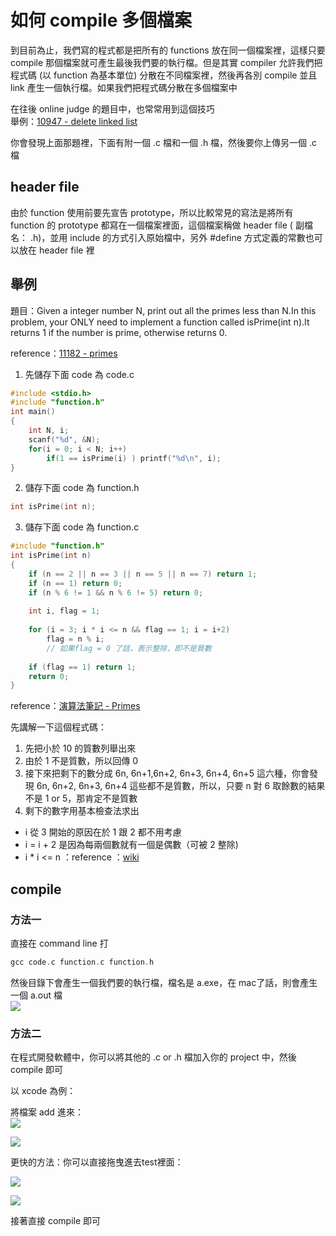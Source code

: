 # 如何 compile 多個檔案
到目前為止，我們寫的程式都是把所有的 functions 放在同一個檔案裡，這樣只要 compile 那個檔案就可產生最後我們要的執行檔。但是其實 compiler 允許我們把程式碼 (以 function 為基本單位) 分散在不同檔案裡，然後再各別 compile 並且 link 產生一個執行檔。如果我們把程式碼分散在多個檔案中  

在往後 online judge 的題目中，也常常用到這個技巧  
舉例：[10947 - delete linked list](http://acm.cs.nthu.edu.tw/problem/10947/)  

你會發現上面那題裡，下面有附一個 .c 檔和一個 .h 檔，然後要你上傳另一個 .c 檔  

## header file

由於 function 使用前要先宣告 prototype，所以比較常見的寫法是將所有 function 的 prototype 都寫在一個檔案裡面，這個檔案稱做 header file ( 副檔名： .h)，並用 include 的方式引入原始檔中，另外 #define 方式定義的常數也可以放在 header file 裡  


## 舉例

題目：Given a integer number N, print out all the primes less than N.In this problem, your ONLY need to implement a function called isPrime(int n).It returns 1 if the number is prime, otherwise returns 0.  
  
reference：[11182 - primes](http://acm.cs.nthu.edu.tw/problem/11182/)  

1. 先儲存下面 code 為 code.c

```c
#include <stdio.h>
#include "function.h"
int main()
{
	int N, i;
	scanf("%d", &N);
	for(i = 0; i < N; i++)
		if(1 == isPrime(i) ) printf("%d\n", i);
}
```

2. 儲存下面 code 為 function.h

```c
int isPrime(int n);
```

3. 儲存下面 code 為 function.c

```c
#include "function.h"
int isPrime(int n)
{
    if (n == 2 || n == 3 || n == 5 || n == 7) return 1;
    if (n == 1) return 0;
    if (n % 6 != 1 && n % 6 != 5) return 0;
    
    int i, flag = 1;
    
    for (i = 3; i * i <= n && flag == 1; i = i+2) 
        flag = n % i; 
        // 如果flag = 0 了話，表示整除，即不是質數
        
    if (flag == 1) return 1;
    return 0;
}
```

reference：[演算法筆記 - Primes](http://www.csie.ntnu.edu.tw/~u91029/Prime.html)  

先講解一下這個程式碼：  
1. 先把小於 10 的質數列舉出來  
2. 由於 1 不是質數，所以回傳 0  
3. 接下來把剩下的數分成 6n, 6n+1,6n+2, 6n+3, 6n+4, 6n+5 這六種，你會發現 6n, 6n+2, 6n+3, 6n+4 這些都不是質數，所以，只要 n 對 6 取餘數的結果不是 1 or 5，那肯定不是質數  
4. 剩下的數字用基本檢查法求出  
  
- i 從 3 開始的原因在於 1 跟 2 都不用考慮  
- i = i + 2 是因為每兩個數就有一個是偶數（可被 2 整除)  
- i * i <= n ：reference ：[wiki](https://zh.wikipedia.org/wiki/素性测试)  


## compile
### 方法一
直接在 command line 打

```c
gcc code.c function.c function.h
```
然後目錄下會產生一個我們要的執行檔，檔名是 a.exe，在 mac了話，則會產生一個 a.out 檔  
![](https://i.imgur.com/RYp1bOW.png)  

### 方法二
在程式開發軟體中，你可以將其他的 .c or .h 檔加入你的 project 中，然後compile 即可  

以 xcode 為例：  
  
將檔案 add 進來：  
![](https://i.imgur.com/qWnGlUs.png)  

![](https://i.imgur.com/n8SOL8u.png)  

更快的方法：你可以直接拖曳進去test裡面：  

![](https://i.imgur.com/Hg7hs47.png)  

![](https://i.imgur.com/c0EcqHX.png)  

接著直接 compile 即可

